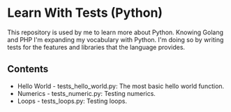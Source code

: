 Learn With Tests (Python)
=========================

This repository is used by me to learn more about Python. Knowing Golang and PHP
I'm expanding my vocabulary with Python. I'm doing so by writing tests for the
features and libraries that the language provides.


Contents
--------

- Hello World - tests_hello_world.py: The most basic hello world function.
- Numerics - tests_numeric.py: Testing numerics.
- Loops - tests_loops.py: Testing loops. 
